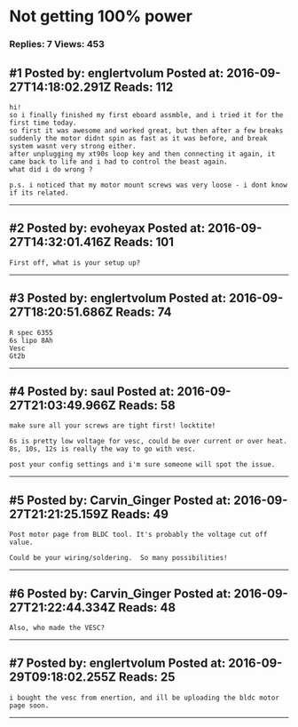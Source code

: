 # Not getting 100% power

### Replies: 7 Views: 453

## \#1 Posted by: englertvolum Posted at: 2016-09-27T14:18:02.291Z Reads: 112

```
hi!
so i finally finished my first eboard assmble, and i tried it for the first time today.
so first it was awesome and worked great, but then after a few breaks suddenly the motor didnt spin as fast as it was before, and break system wasnt very strong either.
after unplugging my xt90s loop key and then connecting it again, it came back to life and i had to control the beast again.
what did i do wrong ? 

p.s. i noticed that my motor mount screws was very loose - i dont know if its related.
```

---
## \#2 Posted by: evoheyax Posted at: 2016-09-27T14:32:01.416Z Reads: 101

```
First off, what is your setup up?
```

---
## \#3 Posted by: englertvolum Posted at: 2016-09-27T18:20:51.686Z Reads: 74

```
R spec 6355
6s lipo 8Ah
Vesc
Gt2b
```

---
## \#4 Posted by: saul Posted at: 2016-09-27T21:03:49.966Z Reads: 58

```
make sure all your screws are tight first! locktite!

6s is pretty low voltage for vesc, could be over current or over heat. 8s, 10s, 12s is really the way to go with vesc.

post your config settings and i'm sure someone will spot the issue.
```

---
## \#5 Posted by: Carvin_Ginger Posted at: 2016-09-27T21:21:25.159Z Reads: 49

```
Post motor page from BLDC tool. It's probably the voltage cut off value.

Could be your wiring/soldering.  So many possibilities!
```

---
## \#6 Posted by: Carvin_Ginger Posted at: 2016-09-27T21:22:44.334Z Reads: 48

```
Also, who made the VESC?
```

---
## \#7 Posted by: englertvolum Posted at: 2016-09-29T09:18:02.255Z Reads: 25

```
i bought the vesc from enertion, and ill be uploading the bldc motor page soon.
```

---
